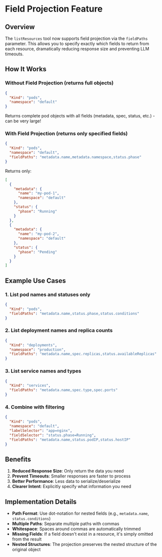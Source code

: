# Field Projection Feature

## Overview
The `listResources` tool now supports field projection via the `fieldPaths` parameter. This allows you to specify exactly which fields to return from each resource, dramatically reducing response size and preventing LLM timeouts.

## How It Works

### Without Field Projection (returns full objects)
```json
{
  "Kind": "pods",
  "namespace": "default"
}
```
Returns complete pod objects with all fields (metadata, spec, status, etc.) - can be very large!

### With Field Projection (returns only specified fields)
```json
{
  "Kind": "pods",
  "namespace": "default",
  "fieldPaths": "metadata.name,metadata.namespace,status.phase"
}
```
Returns only:
```json
[
  {
    "metadata": {
      "name": "my-pod-1",
      "namespace": "default"
    },
    "status": {
      "phase": "Running"
    }
  },
  {
    "metadata": {
      "name": "my-pod-2",
      "namespace": "default"
    },
    "status": {
      "phase": "Pending"
    }
  }
]
```

## Example Use Cases

### 1. List pod names and statuses only
```json
{
  "Kind": "pods",
  "fieldPaths": "metadata.name,status.phase,status.conditions"
}
```

### 2. List deployment names and replica counts
```json
{
  "Kind": "deployments",
  "namespace": "production",
  "fieldPaths": "metadata.name,spec.replicas,status.availableReplicas"
}
```

### 3. List service names and types
```json
{
  "Kind": "services",
  "fieldPaths": "metadata.name,spec.type,spec.ports"
}
```

### 4. Combine with filtering
```json
{
  "Kind": "pods",
  "namespace": "default",
  "labelSelector": "app=nginx",
  "fieldSelector": "status.phase=Running",
  "fieldPaths": "metadata.name,status.podIP,status.hostIP"
}
```

## Benefits

1. **Reduced Response Size**: Only return the data you need
2. **Prevent Timeouts**: Smaller responses are faster to process
3. **Better Performance**: Less data to serialize/deserialize
4. **Clearer Intent**: Explicitly specify what information you need

## Implementation Details

- **Path Format**: Use dot-notation for nested fields (e.g., `metadata.name`, `status.conditions`)
- **Multiple Paths**: Separate multiple paths with commas
- **Whitespace**: Spaces around commas are automatically trimmed
- **Missing Fields**: If a field doesn't exist in a resource, it's simply omitted from the result
- **Nested Structures**: The projection preserves the nested structure of the original object

